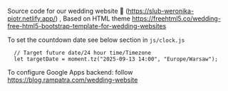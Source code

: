 Source code for our wedding website 👫 (https://slub-weronika-piotr.netlify.app/) , Based on HTML theme https://freehtml5.co/wedding-free-html5-bootstrap-template-for-wedding-websites

To set the countdown date see below section in `js/clock.js`

````
  // Target future date/24 hour time/Timezone
  let targetDate = moment.tz("2025-09-13 14:00", "Europe/Warsaw");
````
To configure Google Apps backend: follow https://blog.rampatra.com/wedding-website
